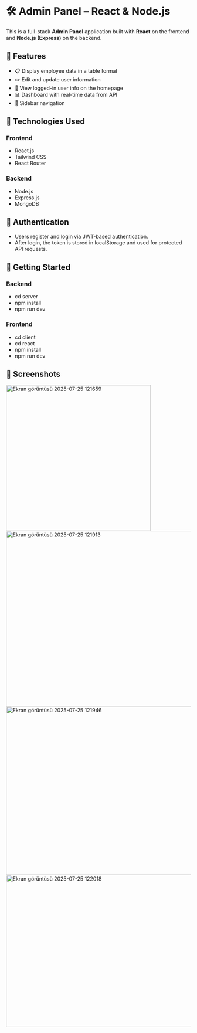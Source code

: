 # 🛠️ Admin Panel – React & Node.js

This is a full-stack **Admin Panel** application built with **React** on the frontend and **Node.js (Express)** on the backend.

## 🚀 Features

- 📋 Display employee data in a table format
- ✏️ Edit and update user information
- 🧑 View logged-in user info on the homepage
- 📊 Dashboard with real-time data from API
- 🧭 Sidebar navigation

## 🧰 Technologies Used

### Frontend
- React.js
- Tailwind CSS
- React Router

### Backend
- Node.js
- Express.js
- MongoDB

## 🔐 Authentication

- Users register and login via JWT-based authentication.
- After login, the token is stored in localStorage and used for protected API requests.

## 🧪 Getting Started

### Backend

- cd server
- npm install
- npm run dev

### Frontend

- cd client
- cd react
- npm install
- npm run dev

## 📸 Screenshots

<img width="394" height="398" alt="Ekran görüntüsü 2025-07-25 121659" src="https://github.com/user-attachments/assets/3bc57087-fc4f-48cd-80c2-af97b6c9e08a" />
<img width="1913" height="479" alt="Ekran görüntüsü 2025-07-25 121913" src="https://github.com/user-attachments/assets/3c235796-dde2-4a51-bdad-8e070fef036d" />
<img width="1911" height="460" alt="Ekran görüntüsü 2025-07-25 121946" src="https://github.com/user-attachments/assets/55d58753-79f4-43fe-9d95-3042652a32c8" />
<img width="1908" height="415" alt="Ekran görüntüsü 2025-07-25 122018" src="https://github.com/user-attachments/assets/a3007f37-80be-4163-b152-9a7cdff42823" />




